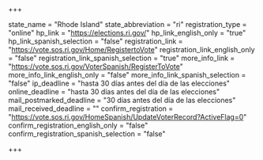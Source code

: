 +++

state_name = "Rhode Island"
state_abbreviation = "ri"
registration_type = "online"
hp_link = "https://elections.ri.gov/"
hp_link_english_only = "true"
hp_link_spanish_selection = "false"
registration_link = "https://vote.sos.ri.gov/Home/RegistertoVote"
registration_link_english_only = "false"
registration_link_spanish_selection = "true"
more_info_link = "https://vote.sos.ri.gov/VoterSpanish/RegisterToVote"
more_info_link_english_only = "false"
more_info_link_spanish_selection = "false"
ip_deadline = "hasta 30 días antes del día de las elecciones"
online_deadline = "hasta 30 días antes del día de las elecciones"
mail_postmarked_deadline = "30 días antes del día de las elecciones"
mail_received_deadline = ""
confirm_registration = "https://vote.sos.ri.gov/HomeSpanish/UpdateVoterRecord?ActiveFlag=0"
confirm_registration_english_only = "false"
confirm_registration_spanish_selection = "false"

+++